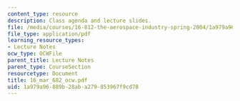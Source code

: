 ```yaml
---
content_type: resource
description: Class agenda and lecture slides.
file: /media/courses/16-812-the-aerospace-industry-spring-2004/1a979a96889b28aba279853967f9cd78_16_mar_682_ocw.pdf
file_type: application/pdf
learning_resource_types:
- Lecture Notes
ocw_type: OCWFile
parent_title: Lecture Notes
parent_type: CourseSection
resourcetype: Document
title: 16_mar_682_ocw.pdf
uid: 1a979a96-889b-28ab-a279-853967f9cd78
---
```


